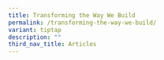 ```yaml
---
title: Transforming the Way We Build
permalink: /transforming-the-way-we-build/
variant: tiptap
description: ""
third_nav_title: Articles
---
```

